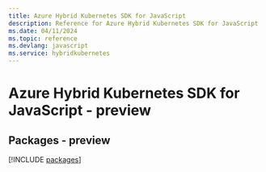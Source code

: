 ```yaml
---
title: Azure Hybrid Kubernetes SDK for JavaScript
description: Reference for Azure Hybrid Kubernetes SDK for JavaScript
ms.date: 04/11/2024
ms.topic: reference
ms.devlang: javascript
ms.service: hybridkubernetes
---
```

# Azure Hybrid Kubernetes SDK for JavaScript - preview
## Packages - preview
[!INCLUDE [packages](hybrid-kubernetes-index.md)]